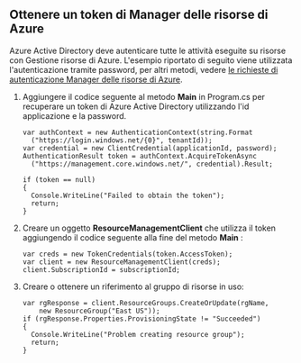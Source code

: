 ## <a name="obtain-an-azure-resource-manager-token"></a>Ottenere un token di Manager delle risorse di Azure

Azure Active Directory deve autenticare tutte le attività eseguite su risorse con Gestione risorse di Azure. L'esempio riportato di seguito viene utilizzata l'autenticazione tramite password, per altri metodi, vedere [le richieste di autenticazione Manager delle risorse di Azure][lnk-authenticate-arm].

1. Aggiungere il codice seguente al metodo **Main** in Program.cs per recuperare un token di Azure Active Directory utilizzando l'id applicazione e la password.

    ```
    var authContext = new AuthenticationContext(string.Format  
      ("https://login.windows.net/{0}", tenantId));
    var credential = new ClientCredential(applicationId, password);
    AuthenticationResult token = authContext.AcquireTokenAsync
      ("https://management.core.windows.net/", credential).Result;
    
    if (token == null)
    {
      Console.WriteLine("Failed to obtain the token");
      return;
    }
    ```

2. Creare un oggetto **ResourceManagementClient** che utilizza il token aggiungendo il codice seguente alla fine del metodo **Main** :

    ```
    var creds = new TokenCredentials(token.AccessToken);
    var client = new ResourceManagementClient(creds);
    client.SubscriptionId = subscriptionId;
    ```

3. Creare o ottenere un riferimento al gruppo di risorse in uso:

    ```
    var rgResponse = client.ResourceGroups.CreateOrUpdate(rgName,
        new ResourceGroup("East US"));
    if (rgResponse.Properties.ProvisioningState != "Succeeded")
    {
      Console.WriteLine("Problem creating resource group");
      return;
    }
    ```

[lnk-authenticate-arm]: https://msdn.microsoft.com/library/azure/dn790557.aspx